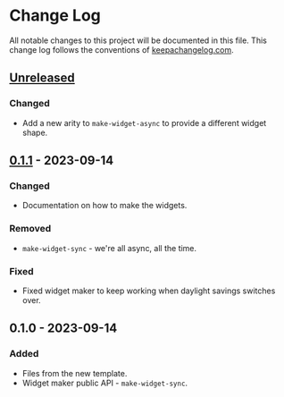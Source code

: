 # Change Log
All notable changes to this project will be documented in this file. This change log follows the conventions of [keepachangelog.com](http://keepachangelog.com/).

## [Unreleased]
### Changed
- Add a new arity to `make-widget-async` to provide a different widget shape.

## [0.1.1] - 2023-09-14
### Changed
- Documentation on how to make the widgets.

### Removed
- `make-widget-sync` - we're all async, all the time.

### Fixed
- Fixed widget maker to keep working when daylight savings switches over.

## 0.1.0 - 2023-09-14
### Added
- Files from the new template.
- Widget maker public API - `make-widget-sync`.

[Unreleased]: https://sourcehost.site/your-name/untitled2/compare/0.1.1...HEAD
[0.1.1]: https://sourcehost.site/your-name/untitled2/compare/0.1.0...0.1.1
